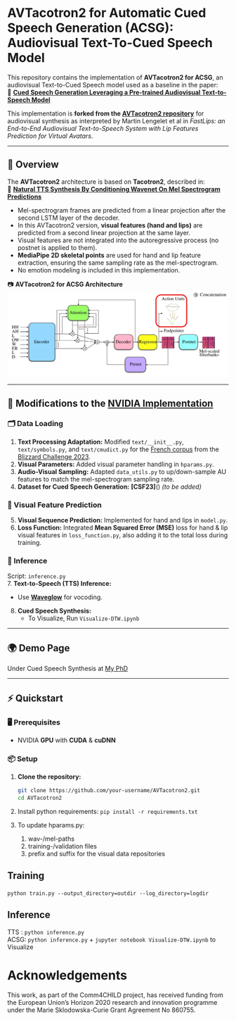 # **AVTacotron2 for Automatic Cued Speech Generation (ACSG): Audiovisual Text-To-Cued Speech Model**

This repository contains the implementation of **AVTacotron2 for ACSG**, an audiovisual Text-to-Cued Speech model used as a baseline in the paper:  
📄 **[Cued Speech Generation Leveraging a Pre-trained Audiovisual Text-to-Speech Model](https://arxiv.org/pdf/2501.04799)**  

This implementation is **forked from the [AVTacotron2 repository](https://github.com/MartinLenglet/AVTacotron2)** for audiovisual synthesis as interpreted by Martin Lengelet et al in *FastLips: an End-to-End Audiovisual Text-to-Speech System with Lip Features Prediction for Virtual Avatars*.  

---

## **📌 Overview**
The **AVTacotron2** architecture is based on **Tacotron2**, described in:  
🔗 **[Natural TTS Synthesis By Conditioning Wavenet On Mel Spectrogram Predictions](https://arxiv.org/pdf/1712.05884.pdf)**  

- Mel-spectrogram frames are predicted from a linear projection after the second LSTM layer of the decoder.  
- In this AVTacotron2 version, **visual features (hand and lips)** are predicted from a second linear projection at the same layer.  
- Visual features are not integrated into the autoregressive process (no postnet is applied to them).  
- **MediaPipe 2D skeletal points** are used for hand and lip feature extraction, ensuring the same sampling rate as the mel-spectrogram.  
- No emotion modeling is included in this implementation.  

📷 **AVTacotron2 for ACSG Architecture**  
![AVTacotron2 Architecture](AVTacotron2_cs.png)  

---

## **🔧 Modifications to the [NVIDIA Implementation](https://github.com/NVIDIA/tacotron2)**  

### **🗂️ Data Loading**
1. **Text Processing Adaptation:** Modified `text/__init__.py`, `text/symbols.py`, and `text/cmudict.py` for the [French corpus](https://zenodo.org/records/7560290#.Y85YpC_pMzw) from the [Blizzard Challenge 2023](https://hal.science/hal-04269927/document).  
2. **Visual Parameters:** Added visual parameter handling in `hparams.py`.  
3. **Audio-Visual Sampling:** Adapted `data_utils.py` to up/down-sample AU features to match the mel-spectrogram sampling rate.  
4. **Dataset for Cued Speech Generation:** **[CSF23]**() *(to be added)*  

### **🎥 Visual Feature Prediction**
5. **Visual Sequence Prediction:** Implemented for hand and lips in `model.py`.  
6. **Loss Function:** Integrated **Mean Squared Error (MSE)** loss for hand & lip visual features in `loss_function.py`, also adding it to the total loss during training.  

### **🚀 Inference**
Script: `inference.py`  
7. **Text-to-Speech (TTS) Inference:**    
   - Use **[Waveglow](https://github.com/NVIDIA/waveglow)** for vocoding.  
8. **Cued Speech Synthesis:** 
   - To Visualize, Run `Visualize-DTW.ipynb`
---

## **🌍 Demo Page**  
Under Cued Speech Synthesis at [My PhD](https://sites.google.com/view/sanjana-sankar/my-phd)

---

## **⚡ Quickstart**  

### **🖥️ Prerequisites**
- NVIDIA **GPU** with **CUDA** & **cuDNN**  

### **📦 Setup**
1. **Clone the repository:**  
   ```bash
   git clone https://github.com/your-username/AVTacotron2.git
   cd AVTacotron2

2. Install python requirements: `pip install -r requirements.txt`

3. To update hparams.py:
    1. wav-/mel-paths 
    2. training-/validation files
    3. prefix and suffix for the visual data repositories

## Training
`python train.py --output_directory=outdir --log_directory=logdir`

## Inference
TTS : `python inference.py`  
ACSG: `python inference.py` + `jupyter notebook Visualize-DTW.ipynb` to Visualize

# Acknowledgements
This work, as part of the Comm4CHILD project, has received funding from the European Union’s Horizon 2020 research and innovation programme under the Marie Sklodowska-Curie Grant Agreement No 860755.

<!-- # Citation
    @inproceedings{lesankar2025acsg,
        title={Cued Speech Generation Leveraging a Pre-trained Audiovisual Text-to-Speech Model},
        author={Sankar, Sanjana and Lenglet, Martin and Bailly, G{\'e}rard and Beauemps, Denis and Hueber, Thomas},
        booktitle={Proc. of ICASSP},
        pages={to be updated},
        year={2025}
    } -->